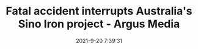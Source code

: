 ---
"title": "Fatal accident interrupts Australia's Sino Iron project - Argus Media"
"date": "2021-9-20 7:39:31"
"feed_name": "GOOGLENEWSMINING"
"feed_website": "https://news.google.com/search?q=mining%2Bincident&hl=en-US&gl=US&ceid=US:en"
"feed_rss": "https://news.google.com/rss/search?q=mining%2Bincident&hl=en-US&gl=US&ceid=US:en"
"link": "https://www.argusmedia.com/en/news/2255481-fatal-accident-interrupts-australias-sino-iron-project"
"file": "_posts/2021-1-1-1831a9dced29d31bfd83f1a2798458499f6f24cd.md"
"accident": "1"
"drilling": "0"
"dead": "1"
"injured": "0"
"where": "mining site"
"place": "Australia"
---